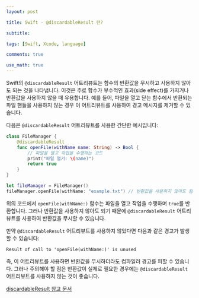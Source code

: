 ```yaml
---
layout: post

title: Swift - @discardableResult 란?

subtitle:

tags: [Swift, Xcode, language]

comments: true

use_math: true
---
```


Swift의 `@discardableResult` 어트리뷰트는 함수의 반환값을 무시하고 사용하지 않아도 되는 것을 나타냅니다. 이것은 주로 함수가 부수적인 효과(side effect)를 가지거나 반환값을 사용하지 않을 때 유용합니다. 예를 들어, 파일을 열고 닫는 함수에서 반환되는 파일 핸들을 사용하지 않는 경우 이 어트리뷰트를 사용하여 경고 메시지를 제거할 수 있습니다.

다음은 `@discardableResult` 어트리뷰트를 사용한 간단한 예시입니다:

```swift
class FileManager {
    @discardableResult
    func openFile(withName name: String) -> Bool {
        // 파일을 열고 작업을 수행하는 코드
        print("파일 열기: \(name)")
        return true
    }
}

let fileManager = FileManager()
fileManager.openFile(withName: "example.txt") // 반환값을 사용하지 않아도 됨
```

위의 코드에서 `openFile(withName:)` 함수는 파일을 열고 작업을 수행하며 `true`를 반환합니다. 그러나 반환값을 사용하지 않아도 되기 때문에 `@discardableResult` 어트리뷰트를 사용하여 반환값을 무시할 수 있습니다.

만약 `@discardableResult` 어트리뷰트를 사용하지 않았다면 다음과 같은 경고가 발생할 수 있습니다:

```
Result of call to 'openFile(withName:)' is unused
```

즉, 이 어트리뷰트를 사용하면 반환값을 무시하더라도 컴파일러 경고를 피할 수 있습니다. 그러나 주의해야 할 점은 반환값이 실제로 필요한 경우에는 `@discardableResult` 어트리뷰트를 사용하지 않는 것이 좋습니다.

[discardableResult 참고 문서](https://docs.swift.org/swift-book/documentation/the-swift-programming-language/methods/)